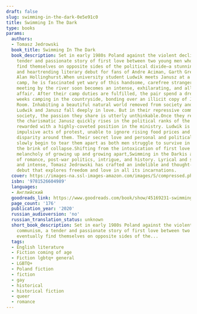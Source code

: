 ```yaml
---
draft: false
slug: swimming-in-the-dark-0e5e91c0
title: Swimming In The Dark
type: books
params:
  authors:
  - Tomasz Jedrowski
  book_title: Swimming In The Dark
  book_description: Set in early 1980s Poland against the violent decline of communism, a
    tender and passionate story of first love between two young men who eventually
    find themselves on opposite sides of the political divide—a stunningly poetic
    and heartrending literary debut for fans of Andre Aciman, Garth Greenwell, and
    Alan Hollinghurst.When university student Ludwik meets Janusz at a summer agricultural
    camp, he is fascinated yet wary of this handsome, carefree stranger. But a chance
    meeting by the river soon becomes an intense, exhilarating, and all-consuming
    affair. After their camp duties are fulfilled, the pair spend a dreamlike few
    weeks camping in the countryside, bonding over an illicit copy of James Baldwin’sGiovanni’s
    Room. Inhabiting a beautiful natural world removed from society and its constraints,
    Ludwik and Janusz fall deeply in love. But in their repressive communist and Catholic
    society, the passion they share is utterly unthinkable.Once they return to Warsaw,
    the charismatic Janusz quickly rises in the political ranks of the party and is
    rewarded with a highly-coveted position in the ministry. Ludwik is drawn toward
    impulsive acts of protest, unable to ignore rising food prices and the stark economic
    disparity around them. Their secret love and personal and political differences
    slowly begin to tear them apart as both men struggle to survive in a regime on
    the brink of collapse.Shifting from the intoxication of first love to the quiet
    melancholy of growing up and growing apart,Swimming in the Darkis a potent blend
    of romance, post-war politics, intrigue, and history. Lyrical and sensual, immersive
    and intense, Tomasz Jedrowski has crafted an indelible and thought-provoking literary
    debut that explores freedom and love in all its incarnations.
  cover: https://images-na.ssl-images-amazon.com/images/S/compressed.photo.goodreads.com/books/1582771710i/45169231.jpg
  isbn: '9781526604989'
  languages:
  - Английский
  goodreads_link: https://www.goodreads.com/book/show/45169231-swimming-in-the-dark
  page_count: '176'
  publication_year: '2020'
  russian_audioversion: 'no'
  russian_translation_status: unknown
  short_book_description: Set in early 1980s Poland against the violent decline of
    communism, a tender and passionate story of first love between two young men who
    eventually find themselves on opposite sides of the...
  tags:
  - English literature
  - Fiction coming of age
  - Fiction lgbtq+ general
  - LGBTQ+
  - Poland fiction
  - fiction
  - gay
  - historical
  - historical fiction
  - queer
  - romance
---
```

